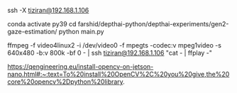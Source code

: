 ssh -X tiziran@192.168.1.106

conda activate py39
cd farshid/depthai-python/depthai-experiments/gen2-gaze-estimation/
python main.py


ffmpeg -f video4linux2 -i /dev/video0 -f mpegts -codec:v mpeg1video -s 640x480 -b:v 800k -bf 0 - | ssh tiziran@192.168.1.106 "cat - | ffplay -"


https://qengineering.eu/install-opencv-on-jetson-nano.html#:~:text=To%20install%20OpenCV%2C%20you%20give,the%20core%20opencv%2Dpython%20library.

 